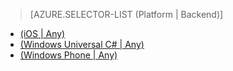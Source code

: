 > [AZURE.SELECTOR-LIST (Platform | Backend)]
- [(iOS | Any)](/en-us/documentation/articles/mobile-services-ios-handling-conflicts-offline-data)
- [(Windows Universal C# | Any)](/en-us/documentation/articles/mobile-services-windows-store-dotnet-handling-conflicts-offline-data)
- [(Windows Phone | Any)](/en-us/documentation/articles/mobile-services-windows-phone-handling-conflicts-offline-data)
